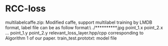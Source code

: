 # RCC-loss
multilabelcaffe.zip: Modified caffe, support multilabel training by LMDB format, label file can be as follow format:\\
./**********.jpg point_1.x point_2.x ... point_1.y point_2.y
relevant_loss_layer.hpp/cpp corresponding to Algorithm 1 of our paper.
train_test.prototxt: model file
